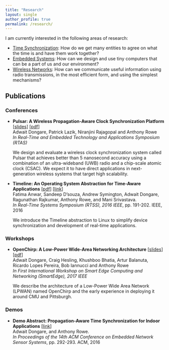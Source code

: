 ```yaml
---
title: "Research"
layout: single
author_profile: true
permalink: /research/
---
```


I am currently interested in the following areas of research:

- [Time Synchronization](https://en.wikipedia.org/wiki/Synchronization): How do we get many entities to agree on what the time is and have them work together?
- [Embedded Systems](https://en.wikipedia.org/wiki/Embedded_system): How can we design and use tiny computers that can be a part of us and our environment?
- [Wireless Networks](https://en.wikipedia.org/wiki/Wireless): How can we communicate useful information using radio transmissions, in the most efficient form, and using the simplest mechanisms?

## Publications

### Conferences

- **Pulsar: A Wireless Propagation-Aware Clock Synchronization Platform** [[slides](/assets/docs/pulsar-slides-rtas17.pdf)] [[pdf](/assets/docs/pulsar-rtas17.pdf)]  
    Adwait Dongare, Patrick Lazik, Niranjini Rajagopal and Anthony Rowe  
    *In Real-Time and Embedded Technology and Applications Symposium (RTAS)*  

    We design and evaluate a wireless clock synchronization system called Pulsar that achieves better than 5 nanosecond accuracy using a combination of an ultra-wideband (UWB) radio and a chip-scale atomic clock (CSAC). We expect it to have direct applications in next-generation wireless systems that target high scalability.

- **Timeline: An Operating System Abstraction for Time-Aware Applications** [[pdf](/assets/docs/timeline-rtss16.pdf)] [[link](http://ieeexplore.ieee.org/document/7809855/)]  
    Fatima Anwar, Sandeep D’souza, Andrew Symington, Adwait Dongare, Ragunathan Rajkumar, Anthony Rowe, and Mani Srivastava.  
    *In Real-Time Systems Symposium (RTSS), 2016 IEEE*, pp. 191-202. IEEE, 2016  

    We introduce the Timeline abstraction to Linux to simplify device synchronization and development of real-time applications.

### Workshops

- **OpenChirp: A Low-Power Wide-Area Networking Architecture** [[slides](/assets/docs/openchirp-slides-smartedge17.pdf)] [[pdf](/assets/docs/openchirp-smartedge17.pdf)]  
    Adwait Dongare, Craig Hesling, Khushboo Bhatia, Artur Balanuta, Ricardo Lopes Pereira, Bob Iannucci and Anthony Rowe  
    *In First International Workshop on Smart Edge Computing and Networking (SmartEdge), 2017 IEEE*  

    We describe the architecture of a Low-Power Wide Area Network (LPWAN) named OpenChirp and the early experience in deploying it around CMU and Pittsburgh.

### Demos

- **Demo Abstract: Propagation-Aware Time Synchronization for Indoor Applications** [[link](http://dl.acm.org/citation.cfm?id=2996528)]  
    Adwait Dongare, and Anthony Rowe.  
    *In Proceedings of the 14th ACM Conference on Embedded Network Sensor Systems*, pp. 292-293. ACM, 2016